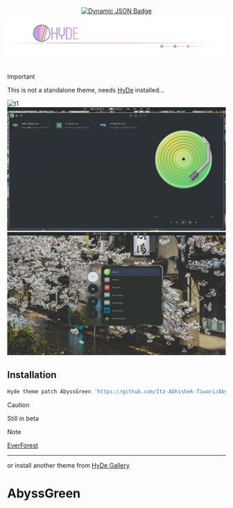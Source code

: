 <div align = center>
    <a href="https://discord.gg/AYbJ9MJez7">
        <img alt="Dynamic JSON Badge" src="https://img.shields.io/badge/dynamic/json?url=https%3A%2F%2Fdiscordapp.com%2Fapi%2Finvites%2FmT5YqjaJFh%3Fwith_counts%3Dtrue&query=%24.approximate_member_count&suffix=%20members&style=for-the-badge&logo=discord&logoSize=auto&label=The%20HyDe%20Project&labelColor=ebbcba&color=c79bf0">    
    </a>
</div>
<div align = center><img src="https://raw.githubusercontent.com/prasanthrangan/hyprdots/main/Source/assets/hyde_banner.png"><br><br></div>

> [!IMPORTANT]
> This is not a standalone theme, needs [HyDe](https://github.com/prasanthrangan/hyprdots) installed...

![t1](./screenshots/image_00.png)
![t2](./screenshots/image_1.png)
![t3](./screenshots/image_2.png)

## Installation

```sh
Hyde theme patch AbyssGreen 'https://github.com/Itz-Abhishek-Tiwari/AbyssGreen'
```

> [!CAUTION]
> Still in beta

> [!NOTE]
> [EverForest](https://github.com/sainnhe/everforest) 
---

or install another theme from [HyDe Gallery](https://github.com/kRHYME7/hyde-gallery)
# AbyssGreen
